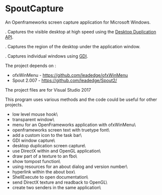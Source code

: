 # SpoutCapture
An Openframeworks screen capture application for Microsoft Windows.

. Captures the visible desktop at high speed using the [Desktop Duplication API](https://docs.microsoft.com/en-us/windows/win32/direct3ddxgi/desktop-dup-api).

. Captures the region of the desktop under the application window.

. Captures individual windows using [GDI](https://docs.microsoft.com/en-us/windows/win32/gdi/windows-gdi).

The project depends on :  
* ofxWinMenu - https://github.com/leadedge/ofxWinMenu  
* Spout 2.007 - https://github.com/leadedge/Spout2/

The project files are for Visual Studio 2017

This program uses various methods and the code could be useful for other projects.

- low level mouse hook\
- transparent window\
- menu for an OpenFrameworks application with ofxWinMenu\
- openframeworks screen text with truetype font\
- add a custom icon to the task bar\
- GDI window capture\
- desktop duplication screen capture\
- use DirectX within and OpenGL application\
- draw part of a texture to an fbo\
- show tompost function\
- using resources for an about dialog and version number\
- hyperlink within the about box\
- ShellExecute to open documentation\
- send DirectX texture and readback to OpenGL\
- create two senders in the same application\



